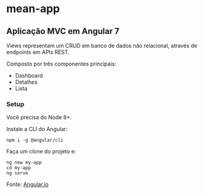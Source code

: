 # mean-app

## Aplicação MVC em Angular 7

Views representam um CRUD em banco de dados não relacional, através de endpoints em APIs REST. 

Composto por três componentes principais:  

- Dashboard
- Detalhes
- Lista

### Setup

Você precisa do Node 8+.

Instale a CLI do Angular:

```
npm i -g @angular/cli
```

Faça um clone do projeto e:

```
ng new my-app
cd my-app
ng serve
```

Fonte: [Angular.io](https://angular.io/guide/quickstart)
